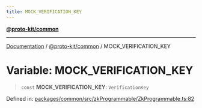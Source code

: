```yaml
---
title: MOCK_VERIFICATION_KEY
---
```


[**@proto-kit/common**](../README.md)

***

[Documentation](../../../README.md) / [@proto-kit/common](../README.md) / MOCK\_VERIFICATION\_KEY

# Variable: MOCK\_VERIFICATION\_KEY

> `const` **MOCK\_VERIFICATION\_KEY**: `VerificationKey`

Defined in: [packages/common/src/zkProgrammable/ZkProgrammable.ts:82](https://github.com/proto-kit/framework/blob/b953c754e500c62f01fbbd6d09adfb2f5577269d/packages/common/src/zkProgrammable/ZkProgrammable.ts#L82)
